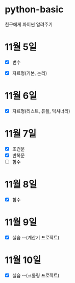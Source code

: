 # python-basic
친구에게 파이썬 알려주기

# 11월 5일

- [x] 변수
- [x] 자료형(기본, 논리)
  
  
# 11월 6일
- [x] 자료형(리스트, 튜플, 딕셔너리)
  
# 11월 7일
- [x] 조건문
- [x] 반복문
- [ ] 함수

# 11월 8일
- [x] 함수

# 11월 9일
- [x] 실습 --(계산기 프로젝트)

# 11월 10일
- [x] 실습 --(크롤링 프로젝트)

